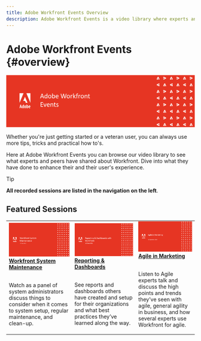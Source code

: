 ```yaml
---
title: Adobe Workfront Events Overview
description: Adobe Workfront Events is a video library where experts and peers have shared their thoughts and ideas on how to used Workfront to enhance the work being done for their organizations.
---
```


# Adobe Workfront Events {#overview}

![Adobe Workfront Events title image](assets/red-events.png)

Whether you're just getting started or a veteran user, you can always use more tips, tricks and practical how to's. 

Here at Adobe Workfront Events you can browse our video library to see what experts and peers have shared about Workfront. Dive into what they have done to enhance their and their user's experience.

>[!TIP]
>
>**All recorded sessions are listed in the navigation on the left**.

## Featured Sessions

<table>
  <tr>
   <td>
      <a href="elp/events/user-groups/workfront-system-maintenance.mdd">
      <img alt="Workfront System Maintenance" src="assets/workfront-system-maintenance.png"/>
      </a>
      <div>
         <a href="help/events/user-groups/workfront-system-maintenance.md"><strong>Workfront System Maintenance</strong></a>
<!----         <br/><em>foo</em> --->
      </div>
      <p>
        <br/>
         Watch as a panel of system administrators discuss things to consider when it comes to system setup, regular maintenance, and clean-up.
      </p>
    </td>
   <td>
      <a href="/help/events/user-groups/reporting-and-dashboards.md">
      <img alt="Reporting & Dashboards" src="./assets/reporting-and-dashboards.png"/>
      </a>
      <div>
         <a href="/help/events/user-groups/reporting-and-dashboards.md"><strong>Reporting & Dashboards</strong></a>
<!----         <br/><em>foo</em> --->
      </div>
      <p>
        <br/>
         See reports and dashboards others have created and setup for their organizations and what best practices they’ve learned along the way.
      </p>
    </td>
   <td>
      <a href="/help/events/user-groups/agile-in-marketing.md.md">
      <img alt="Agile in Marketing" src="./assets/agile-in-marketing.png"/>
      </a>
      <div>
         <a href="/help/events/user-groups/agile-in-marketing.md"><strong>Agile in Marketing</strong></a>
<!----         <br/><em>foo</em> --->
      </div>
      <p>
        <br/>
         Listen to Agile experts talk and discuss the high points and trends they’ve seen with agile, general agility in business, and how several experts use Workfront for agile.
      </p>
    </td>
  </tr>
</table>

